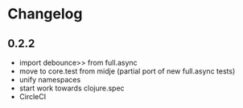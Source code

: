 # Changelog

## 0.2.2
- import debounce>> from full.async
- move to core.test from midje (partial port of new full.async tests)
- unify namespaces
- start work towards clojure.spec
- CircleCI
